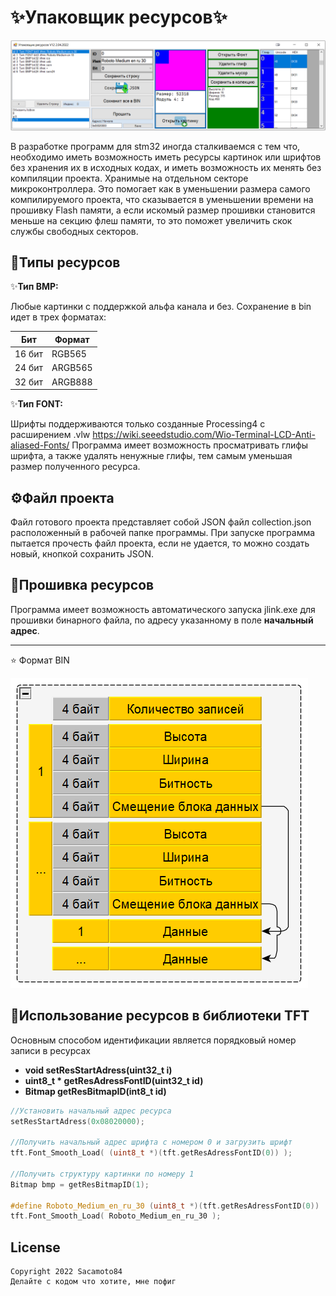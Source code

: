 ✨Упаковщик ресурсов✨
================
![Feature Image](/images/img.png)

В разработке программ для stm32 иногда сталкиваемся с тем что, необходимо иметь возможность иметь ресурсы картинок или шрифтов без хранения их в исходных кодах, и иметь возможность их менять без компиляции проекта. Хранимые на отдельном секторе микроконтроллера. Это помогает как в уменьшении размера самого компилируемого проекта, что сказывается в уменьшении времени на прошивку Flash памяти, а если искомый размер прошивки становится меньше на секцию флеш памяти, то это поможет увеличить скок службы свободных секторов.

🍇Типы ресурсов
-----------------------------
✨**Тип BMP:**

Любые картинки с поддержкой альфа канала и без.
Сохранение в bin идет в трех форматах:

| Бит | Формат |
| ------ | ------ |
|16 бит|RGB565|
|24 бит|ARGB565|
|32 бит| ARGB888|


✨**Тип FONT:**

Шрифты поддерживаются только созданные Processing4 с расширением .vlw
https://wiki.seeedstudio.com/Wio-Terminal-LCD-Anti-aliased-Fonts/
Программа имеет возможность просматривать глифы шрифта, а также удалять ненужные глифы, тем самым уменьшая размер полученного ресурса.

⚙️Файл проекта
-----------------------------
Файл готового проекта представляет собой JSON файл collection.json расположенный в рабочей папке программы. При запуске программа пытается прочесть файл проекта, если не удается, то можно создать новый, кнопкой сохранить JSON.

💎Прошивка ресурсов
-----------------------------
Программа имеет возможность автоматического запуска jlink.exe для прошивки бинарного файла, по адресу указанному в поле **начальный адрес**.

-----------------------------
⭐
Формат BIN

![Feature Image](/images/img1.png)


🔨Использование ресурсов в библиотеки TFT
-----------------------------
Основным способом идентификации является порядковый номер записи в ресурсах

- **void setResStartAdress(uint32_t i)**
- **uint8_t * getResAdressFontID(uint32_t id)**
- **Bitmap getResBitmapID(int8_t id)**

```c++
//Установить начальный адрес ресурса
setResStartAdress(0x08020000);

//Получить начальный адрес шрифта с номером 0 и загрузить шрифт
tft.Font_Smooth_Load( (uint8_t *)(tft.getResAdressFontID(0)) );

//Получить структуру картинки по номеру 1
Bitmap bmp = getResBitmapID(1);

#define Roboto_Medium_en_ru_30 (uint8_t *)(tft.getResAdressFontID(0))
tft.Font_Smooth_Load( Roboto_Medium_en_ru_30 );
```
License
-------

    Copyright 2022 Sacamoto84
	Делайте с кодом что хотите, мне пофиг
[0]: http://https://wiki.seeedstudio.com/Wio-Terminal-LCD-Anti-aliased-Fonts/ "Font"